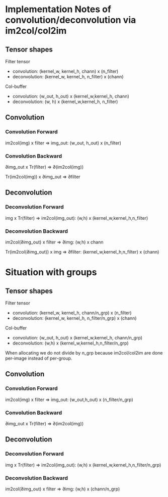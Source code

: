 # Implementation Notes of convolution/deconvolution via im2col/col2im

## Tensor shapes

Filter tensor

* convolution: (kernel_w, kernel_h, chann) x (n_filter)
* deconvolution: (kernel_w, kernel_h, n_filter) x (chann)

Col-buffer

* convolution: (w_out, h_out) x (kernel_w,kernel_h, chann)
* deconvolution: (w, h) x (kernel_w,kernel_h, n_filter)

## Convolution

### Convolution Forward

im2col(img) x filter => img_out: (w_out, h_out) x (n_filter)

### Convolution Backward

∂img_out x Tr(filter) => ∂(im2col(img))

Tr(im2col(img)) x ∂img_out => ∂filter

## Deconvolution

### Deconvolution Forward

img x Tr(filter) => im2col(img_out): (w,h) x (kernel_w,kernel_h,n_filter)

### Deconvolution Backward

im2col(∂img_out) x filter => ∂img: (w,h) x chann

Tr(im2col(∂img_out)) x img => ∂filter: (kernel_w,kernel_h,n_filter) x (chann)



# Situation with groups

## Tensor shapes

Filter tensor

* convolution: (kernel_w, kernel_h, chann/n_grp) x (n_filter)
* deconvolution: (kernel_w, kernel_h, n_filter/n_grp) x (chann)

Col-buffer

* convolution: (w_out, h_out) x (kernel_w,kernel_h, chann/n_grp)
* deconvolution: (w,h) x (kernel_w,kernel_h,n_filter/n_grp)

When allocating we do not divide by n_grp because im2col/col2im are done per-image instead of per-group.

## Convolution

### Convolution Forward

im2col(img<grp>) x filter<grp> => img_out<grp>: (w_out,h_out) x (n_filter/n_grp)

### Convolution Backward

∂img_out<grp> x Tr(filter<grp>) => ∂(im2col(img<grp>))

## Deconvolution

### Deconvolution Forward

img<grp> x Tr(filter<grp>) => im2col(img_out<grp>): (w,h) x (kernel_w,kernel_h,n_filter/n_grp)

### Deconvolution Backward

im2col(∂img_out<grp>) x filter<grp> => ∂img<grp>: (w,h) x (chann/n_grp)

